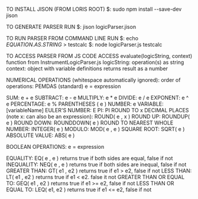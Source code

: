 TO INSTALL JISON (FROM LORIS ROOT)
$: sudo npm install --save-dev jison

TO GENERATE PARSER RUN
$: jison logicParser.jison

TO RUN PARSER FROM COMMAND LINE RUN
$: echo $EQUATION.AS.STRING$ > testcalc
$: node logicParser.js testcalc

TO ACCESS PARSER FROM JS CODE ACCESS evaluate(logicString, context) function from InstrumentLogicParser.js
logicString: operation(s) as string
context: object with variable definitions
returns result as a number

NUMERICAL OPERATIONS (whitespace automatically ignored):
order of operations: PEMDAS (standard)
e = expression

SUM:                                                                e + e
SUBTRACT:                                                           e - e
MULTIPLY:                                                           e * e
DIVIDE:                                                             e / e
EXPONENT:                                                           e ^ e
PERCENTAGE:                                                         e %
PARENTHESES                                                         ( e )
NUMBER:                                                             e
VARIABLE:                                                           [variableName]
EULER'S NUMBER:                                                     E
PI:                                                                 PI
ROUND TO x DECIMAL PLACES (note x: can also be an expression):      ROUND( e , x )
ROUND UP:                                                           ROUNDUP( e )
ROUND DOWN:                                                         ROUNDDOWN( e )
ROUND TO NEAREST WHOLE NUMBER:                                      INTEGER( e )
MODULO:                                                             MOD( e , e )
SQUARE ROOT:                                                        SQRT( e )
ABSOLUTE VALUE:                                                     ABS( e )

BOOLEAN OPERATIONS:
e = expression

EQUALITY:                                                           EQ( e , e )
                                                                    returns true if both sides are equal, false if not
INEQUALITY:                                                         NEQ( e , e )
                                                                    returns true if both sides are inequal, false if not
GREATER THAN:                                                       GT( e1 , e2 )
                                                                    returns true if e1 > e2, false if not
LESS THAN:                                                          LT( e1 , e2 )
                                                                    returns true if e1 < e2. false it not
GREATER THAN OR EQUAL TO:                                           GEQ( e1 , e2 )
                                                                    returns true if e1 >= e2, false if not
LESS THAN OR EQUAL TO:                                              LEQ( e1, e2 )
                                                                    returns true if e1 <= e2, false if not
